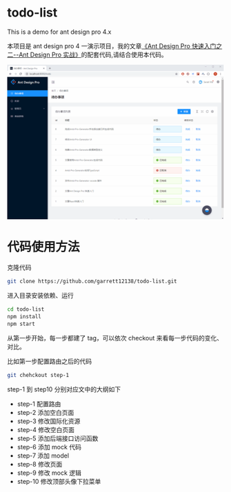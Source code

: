 # todo-list

This is a demo for ant design pro 4.x

本项目是 ant design pro 4 一演示项目，我的文章[《Ant Design Pro 快速入门之二--Ant Design Pro 实战》](https://www.yuque.com/garrett/gmoupg/uk3zhz)的配套代码,请结合使用本代码。

![](./todolist-screenshots.gif)

# 代码使用方法

克隆代码

```bash
git clone https://github.com/garrett12138/todo-list.git
```

进入目录安装依赖、运行

```bash
cd todo-list
npm install
npm start
```

从第一步开始，每一步都建了 tag，可以依次 checkout 来看每一步代码的变化、对比。

比如第一步配置路由之后的代码

```bash
git chehckout step-1
```

step-1 到 step10 分别对应文中的大纲如下

- step-1 配置路由 
- step-2 添加空白页面 
- step-3 修改国际化资源 
- step-4 修改空白页面 
- step-5 添加后端接口访问函数 
- step-6 添加 mock 代码 
- step-7 添加 model 
- step-8 修改页面 
- step-9 修改 mock 逻辑 
- step-10 修改顶部头像下拉菜单
